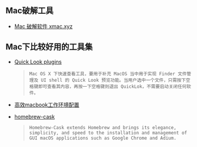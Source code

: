 ## Mac破解工具
* [Mac 破解软件 xmac.xyz](http://macapp.xyz/)

## Mac下比较好用的工具集
* [Quick Look plugins](https://github.com/sindresorhus/quick-look-plugins)
  >`Mac OS X 下快速查看工具，要用于补充 MacOS 当中用于实现 Finder 文件管理及 UI shell 的 Quick Look 预览功能。当用户选中一个文件，只需按下空格键即可查看其内容，再按一下空格键则退出 QuickLok，不需要启动关闭任何软件。`

* [高效macbook工作环境配置](http://xialeizhou.com/2019/06/23/%E9%AB%98%E6%95%88macbook%E5%B7%A5%E4%BD%9C%E7%8E%AF%E5%A2%83%E9%85%8D%E7%BD%AE/)

* [homebrew-cask](https://github.com/caskroom/homebrew-cask)
  >`Homebrew-Cask extends Homebrew and brings its elegance, simplicity, and speed to the installation and management of GUI macOS applications such as Google Chrome and Adium.`
